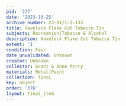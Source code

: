 ```yaml
---
pid: '377'
date: '2023-10-25'
archive_number: 23-01/1-2-133
title: Havelock Flake Cut Tobacco Tin
subjects: Recreation|Tobacco & Alcohol
description: Havelock Flake Cut Tobacco Tin
extent: '1'
condition: Fair
date_unvalidated: Unknown
creator: Unknown
collector: Grant & Anne Perry
materials: Metal|Paint
collection: tinui
key: object
order: '376'
layout: tinui_item
---
```

